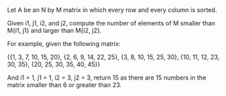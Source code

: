 Let A be an N by M matrix in which every row and every column is sorted.

Given i1, j1, i2, and j2, compute the number of elements of M smaller than M{i1,
j1} and larger than M{i2, j2}.

For example, given the following matrix:

{{1, 3, 7, 10, 15, 20},
 {2, 6, 9, 14, 22, 25},
 {3, 8, 10, 15, 25, 30},
 {10, 11, 12, 23, 30, 35},
 {20, 25, 30, 35, 40, 45}}


And i1 = 1, j1 = 1, i2 = 3, j2 = 3, return 15 as there are 15 numbers in the
matrix smaller than 6 or greater than 23.
